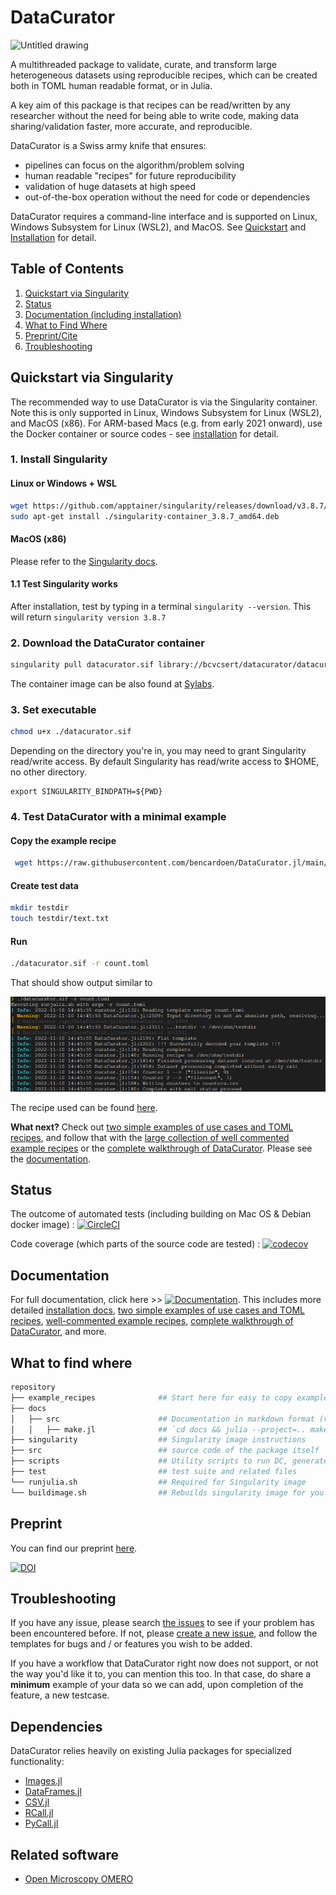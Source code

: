 # DataCurator

![Untitled drawing](https://user-images.githubusercontent.com/22669736/231522505-350b23ba-da4e-4c6b-b56f-0e0075a4233c.png)

A multithreaded package to validate, curate, and transform large heterogeneous datasets using reproducible recipes, which can be created both in TOML human readable format, or in Julia.

A key aim of this package is that recipes can be read/written by any researcher without the need for being able to write code, making data sharing/validation faster, more accurate, and reproducible.

DataCurator is a Swiss army knife that ensures:
- pipelines can focus on the algorithm/problem solving
- human readable "recipes" for future reproducibility
- validation of huge datasets at high speed
- out-of-the-box operation without the need for code or dependencies

DataCurator requires a command-line interface and is supported on Linux, Windows Subsystem for Linux (WSL2), and MacOS. See [Quickstart](https://github.com/bencardoen/DataCurator.jl/blob/main/README.md#quickstart-with-singularity) and [Installation](https://github.com/bencardoen/DataCurator.jl/blob/main/docs/src/installation.md) for detail.

## Table of Contents

1. [Quickstart via Singularity](#quickstart)
2. [Status](#status)
3. [Documentation (including installation)](#docs)
4. [What to Find Where](#map)
5. [Preprint/Cite](#preprint)
6. [Troubleshooting](#faq)


<a name="quickstart"></a>

## Quickstart via Singularity
The recommended way to use DataCurator is via the Singularity container. Note this is only supported in Linux, Windows Subsystem for Linux (WSL2), and MacOS (x86). For ARM-based Macs (e.g. from early 2021 onward), use the Docker container or source codes - see [installation](https://github.com/bencardoen/DataCurator.jl/blob/main/docs/src/installation.md) for detail.

<a name="singularity"></a>

### 1. Install Singularity
#### Linux or Windows + WSL
```bash
wget https://github.com/apptainer/singularity/releases/download/v3.8.7/singularity-container_3.8.7_amd64.deb
sudo apt-get install ./singularity-container_3.8.7_amd64.deb
```
#### MacOS (x86)
Please refer to the [Singularity docs](https://docs.sylabs.io/guides/3.0/user-guide/installation.html#install-on-windows-or-mac).

#### 1.1 Test Singularity works
After installation, test by typing in a terminal `singularity --version`. This will return `singularity version 3.8.7`


### 2. Download the DataCurator container
```bash
singularity pull datacurator.sif library://bcvcsert/datacurator/datacurator:latest
```
The container image can be also found at [Sylabs](https://cloud.sylabs.io/library/bcvcsert/datacurator/datacurator).

### 3. Set executable
```bash
chmod u+x ./datacurator.sif
```
Depending on the directory you're in, you may need to grant Singularity read/write access.
By default Singularity has read/write access to $HOME, no other directory.
```
export SINGULARITY_BINDPATH=${PWD}
```
### 4. Test DataCurator with a minimal example 
#### Copy the example recipe
```bash
 wget https://raw.githubusercontent.com/bencardoen/DataCurator.jl/main/example_recipes/count.toml
```
#### Create test data
```bash
mkdir testdir
touch testdir/text.txt
```
#### Run
```bash
./datacurator.sif -r count.toml
```

That should show output similar to

![Results](outcome.png)


The recipe used can be found [here](https://raw.githubusercontent.com/bencardoen/DataCurator.jl/main/example_recipes/count.toml).

**What next?** Check out [two simple examples of use cases and TOML recipes](https://github.com/bencardoen/DataCurator.jl/blob/main/docs/src/index.md#two-simple-examples), and follow that with the [large collection of well commented example recipes](https://github.com/bencardoen/DataCurator.jl/tree/main/example_recipes) or the [complete walkthrough of DataCurator](https://github.com/bencardoen/DataCurator.jl/blob/main/docs/src/recipe.md). Please see the [documentation](https://github.com/bencardoen/DataCurator.jl/blob/main/docs/src/index.md).

<!-- ![Concept](overview.png) -->

<!-- ![Concept](whatami.png) -->

<a name="status"></a>

## Status
The outcome of automated tests (including building on Mac OS & Debian docker image) : [![CircleCI](https://dl.circleci.com/status-badge/img/gh/bencardoen/DataCurator.jl/tree/main.svg?style=shield&circle-token=70e51924b8df5a89cbc0050d1ce3979f2dd1c82b)](https://dl.circleci.com/status-badge/redirect/gh/bencardoen/DataCurator.jl/tree/main)

Code coverage (which parts of the source code are tested) : [![codecov](https://codecov.io/gh/bencardoen/DataCurator.jl/branch/main/graph/badge.svg?token=GI7MQH1VNA)](https://codecov.io/gh/bencardoen/DataCurator.jl)

<a name="docs"></a>

## Documentation
For full documentation, click here >> [![Documentation](https://img.shields.io/badge/docs-stable-blue.svg)](https://github.com/bencardoen/DataCurator.jl/blob/main/docs/src/index.md). This includes more detailed [installation docs](https://github.com/bencardoen/DataCurator.jl/blob/main/docs/src/installation.md), [two simple examples of use cases and TOML recipes](https://github.com/bencardoen/DataCurator.jl/blob/main/docs/src/index.md#two-simple-examples), [well-commented example recipes](https://github.com/bencardoen/DataCurator.jl/tree/main/example_recipes), [complete walkthrough of DataCurator](https://github.com/bencardoen/DataCurator.jl/blob/main/docs/src/recipe.md), and more. 

<a name="map"></a>

## What to find where
```bash
repository
├── example_recipes              ## Start here for easy to copy example recipes
├── docs
│   ├── src                      ## Documentation in markdown format (viewable online as well)
│   │   ├── make.jl              ## `cd docs && julia --project=.. make.jl` to rebuild docs
├── singularity                  ## Singularity image instructions
├── src                          ## source code of the package itself
├── scripts                      ## Utility scripts to run DC, generate test data, ...
├── test                         ## test suite and related files
└── runjulia.sh                  ## Required for Singularity image
└── buildimage.sh                ## Rebuilds singularity image for you (Needs root !!)
```



<a name="preprint"></a>

## Preprint
You can find our preprint [here](https://www.researchgate.net/publication/368557426_DataCuratorjl_Efficient_portable_and_reproducible_validation_curation_and_transformation_of_large_heterogeneous_datasets_using_human-readable_recipes_compiled_into_machine_verifiable_templates).

[![DOI](https://zenodo.org/badge/DOI/10.5281/zenodo.7527517.svg)](https://doi.org/10.5281/zenodo.7527517)

<a name="faq"></a>

## Troubleshooting
If you have any issue, please search [the issues](https://github.com/bencardoen/DataCurator.jl/issues) to see if your problem has been encountered before. 
If not, please [create a new issue](https://github.com/bencardoen/DataCurator.jl/issues/new/choose), and follow the templates for bugs and / or features you wish to be added.

If you have a workflow that DataCurator right now does not support, or not the way you'd like it to, you can mention this too. In that case, do share a **minimum** example of your data so we can add, upon completion of the feature, a new testcase.

## Dependencies
DataCurator relies heavily on existing Julia packages for specialized functionality:
- [Images.jl](https://github.com/JuliaImages/Images.jl)
- [DataFrames.jl](https://dataframes.juliadata.org/stable/)
- [CSV.jl](https://csv.juliadata.org/stable/)
- [RCall.jl](https://github.com/JuliaInterop/RCall.jl)
- [PyCall.jl](https://github.com/JuliaPy/PyCall.jl)

## Related software
- [Open Microscopy OMERO](https://www.openmicroscopy.org/omero/)
